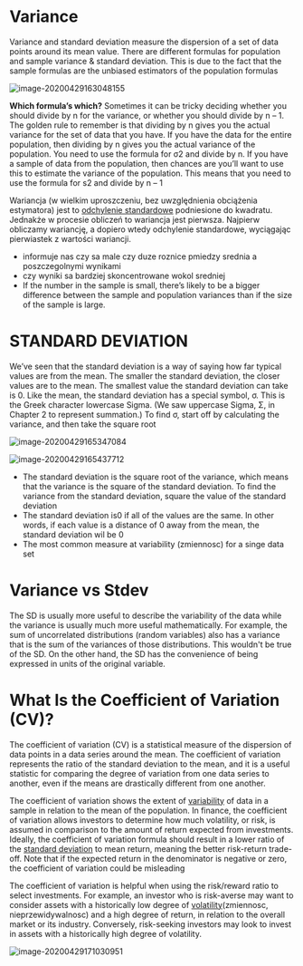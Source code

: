 

# **Variance**

Variance and standard deviation measure the dispersion of a
set of data points around its mean value.
There are different formulas for population and sample
variance & standard deviation. This is due to the fact that the
sample formulas are the unbiased estimators of the population
formulas  



![image-20200429163048155](C:\Users\gmalarski\AppData\Roaming\Typora\typora-user-images\image-20200429163048155.png)

**Which formula’s which?**
Sometimes it can be tricky deciding whether you should
divide by n for the variance, or whether you should divide by
n – 1. The golden rule to remember is that dividing by n gives
you the actual variance for the set of data that you
have.
If you have the data for the entire population, then dividing
by n gives you the actual variance of the population. You
need to use the formula for σ2 and divide by n.
If you have a sample of data from the population, then
chances are you’ll want to use this to estimate the variance of
the population. This means that you need to use the formula
for s2 and divide by n – 1  

Wariancja (w wielkim uproszczeniu, bez uwzględnienia obciążenia estymatora) jest to [odchylenie standardowe](https://www.naukowiec.org/wiedza/statystyka/odchylenie-standardowe_703.html) podniesione do kwadratu. Jednakże w procesie obliczeń to wariancja jest pierwsza. Najpierw obliczamy wariancję, a dopiero wtedy odchylenie  standardowe, wyciągając pierwiastek z wartości wariancji.

- informuje nas czy sa male czy duze roznice pmiedzy srednia a poszczegolnymi wynikami
- czy wyniki sa bardziej skoncentrowane wokol sredniej
- If the number in the sample is small, there’s likely to be a bigger difference between the sample and
  population variances than if the size of the sample is large.  



# **STANDARD DEVIATION**

We’ve seen that the standard deviation is a way of saying how far
typical values are from the mean. The smaller the standard deviation,
the closer values are to the mean. The smallest value the standard
deviation can take is 0.
Like the mean, the standard deviation has a special symbol, σ. This is
the Greek character lowercase Sigma. (We saw uppercase Sigma, Σ, in
Chapter 2 to represent summation.)
To find σ, start off by calculating the variance, and then
take the square root  

![image-20200429165347084](C:\Users\gmalarski\AppData\Roaming\Typora\typora-user-images\image-20200429165347084.png)

![image-20200429165437712](C:\Users\gmalarski\AppData\Roaming\Typora\typora-user-images\image-20200429165437712.png)



- The standard deviation is the square root of the variance, which means that the variance is the square of the standard deviation. To find the variance from the standard deviation, square the value of the standard deviation  
- The standard deviation is0 if all of the values are the same. In other words, if each value is a distance of 0 away from the mean, the standard deviation wil be 0
- The most common measure at variability (zmiennosc) for a singe data set

#  **Variance vs Stdev**

The SD is usually more useful to describe the variability of the data  while the variance is usually much more useful mathematically.  For  example, the sum of uncorrelated distributions (random variables) also  has a variance that is the sum of the variances of those distributions.  This wouldn't be true of the SD.  On the other hand, the SD has the  convenience of being expressed in units of the original variable.

#  What Is the Coefficient of Variation (CV)?  

The coefficient of variation (CV) is a statistical measure of the  dispersion of data points in a data series around the mean. The  coefficient of variation represents the ratio of the standard deviation  to the mean, and it is a useful statistic for comparing the degree of  variation from one data series to another, even if the means are  drastically different from one another.

The coefficient of variation shows the extent of [variability](https://www.investopedia.com/terms/v/variability.asp) of data in a sample in relation to the mean of the population. In  finance, the coefficient of variation allows investors to determine how  much volatility, or risk, is assumed in comparison to the amount of  return expected from investments. Ideally, the coefficient of variation  formula should result in a lower ratio of the [standard deviation](https://www.investopedia.com/terms/s/standarddeviation.asp) to mean return, meaning the better risk-return trade-off. Note that if  the expected return in the denominator is negative or zero, the  coefficient of variation could be misleading

The coefficient of variation is helpful when using the risk/reward ratio to select investments. For example, an investor who is risk-averse may  want to consider assets with a historically low degree of [volatility](https://www.investopedia.com/terms/v/volatility.asp)(zmiennosc, nieprzewidywalnosc) and a high degree of return, in relation to the overall market or its  industry. Conversely, risk-seeking investors may look to invest in  assets with a historically high degree of volatility.

![image-20200429171030951](C:\Users\gmalarski\AppData\Roaming\Typora\typora-user-images\image-20200429171030951.png)

